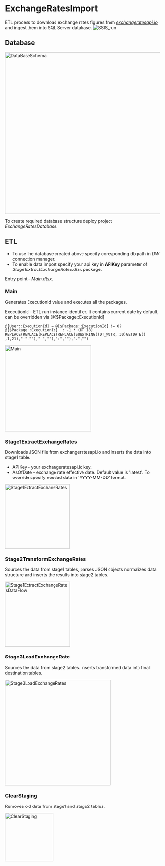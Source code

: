 ﻿# ExchangeRatesImport
ETL process to download exchange rates figures from [_exchangeratesapi.io_](https://exchangeratesapi.io/documentation/) and ingest them into SQL Server database.
![SSIS_run](https://user-images.githubusercontent.com/83240320/119403063-b4a99280-bcd5-11eb-8a06-1f7e6626fcf6.gif)

## Database
<img width="527" alt="DataBaseSchema" src="https://user-images.githubusercontent.com/83240320/119405701-96459600-bcd9-11eb-9ec5-38c45e2ebb27.PNG">

To create required database structure deploy project _ExchangeRatesDatabase_.

## ETL
* To use the database created above specify coresponding db path in _DW_ connection manager.
* To enable data import specify your api key in __APIKey__ parameter of _Stage1ExtractExchangeRates.dtsx_ package.

Entry point - _Main.dtsx_.

### Main
Generates ExecutionId value and executes all the packages.

ExecutionId - ETL run instance identifier. It contains current date by default, can be overridden via @[$Package::ExecutionId]
```
@[User::ExecutionId] = @[$Package::ExecutionId] != 0? @[$Package::ExecutionId]  : -1 * (DT_I8) REPLACE(REPLACE(REPLACE(REPLACE(SUBSTRING((DT_WSTR, 30)GETDATE() ,1,21),"-","")," ",""),":",""),".","")
```
<img width="280" alt="Main" src="https://user-images.githubusercontent.com/83240320/119407706-824f6380-bcdc-11eb-8406-b77bef5edb23.PNG">

### Stage1ExtractExchangeRates
Downloads JSON file from exchangeratesapi.io and inserts the data into stage1 table. 
* APIKey - your exchangeratesapi.io key.
* AsOfDate - exchange rate effective date. Default value is 'latest'. To override specify needed date in 'YYYY-MM-DD' format.
<img width="210" alt="Stage1ExtractExchaneRates" src="https://user-images.githubusercontent.com/83240320/119408352-76b06c80-bcdd-11eb-9e0a-487d6a41d93c.PNG">

### Stage2TransformExchangeRates
Sources the data from stage1 tables, parses JSON objects normalizes data structure and inserts the results into stage2 tables.

<img width="211" alt="Stage1ExtractExchangeRatesDataFlow" src="https://user-images.githubusercontent.com/83240320/119410262-7a91be00-bce0-11eb-8a28-704c419030ca.PNG">

### Stage3LoadExchangeRate
Sources the data from stage2 tables. Inserts transformed data into final destination tables.

<img width="344" alt="Stage3LoadExchangeRates" src="https://user-images.githubusercontent.com/83240320/119411726-c6456700-bce2-11eb-86da-6e89507be996.PNG">

### ClearStaging
Removes old data from stage1 and stage2 tables.

<img width="156" alt="ClearStaging" src="https://user-images.githubusercontent.com/83240320/119411901-102e4d00-bce3-11eb-965d-a60e65868c37.PNG">



